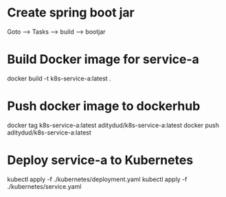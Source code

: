 # Create spring boot jar
Goto --> Tasks --> build --> bootjar

# Build Docker image for service-a
docker build -t k8s-service-a:latest .

# Push docker image to dockerhub
docker tag k8s-service-a:latest aditydud/k8s-service-a:latest
docker push aditydud/k8s-service-a:latest

# Deploy service-a to Kubernetes
kubectl apply -f ./kubernetes/deployment.yaml
kubectl apply -f ./kubernetes/service.yaml
